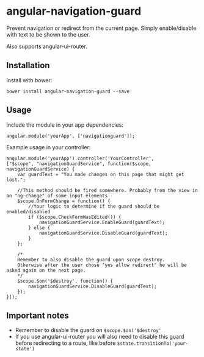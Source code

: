 # angular-navigation-guard
Prevent navigation or redirect from the current page. Simply enable/disable with text to be shown to the user.

Also supports angular-ui-router.

## Installation
Install with bower:

`bower install angular-navigation-guard --save`


## Usage
Include the module in your app dependencies:

`angular.module('yourApp', ['navigationguard']);`


Example usage in your controller:
```
angular.module('yourApp').controller('YourController',
["$scope", "navigationGuardService", function($scope, navigationGuardService) {
    var guardText = "You made changes on this page that might get lost.";
    
    //This method should be fired somewhere. Probably from the view in an "ng-change" of some input elements
    $scope.OnFormChange = function() {
        //Your logic to determine if the guard should be enabled/disabled
        if ($scope.CheckFormWasEdited()) {
            navigationGuardService.EnableGuard(guardText);
        } else {
            navigationGuardService.DisableGuard(guardText);
        }
    };
    
    /*
    Remember to also disable the guard upon scope destroy.
    Otherwise after the user chose "yes allow redirect" he will be asked again on the next page.
    */
    $scope.$on('$destroy', function() {
		navigationGuardService.DisableGuard(guardText);
	});
}]);
```

## Important notes
- Remember to disable the guard on `$scope.$on('$destroy'`
- If you use angular-ui-router you will also need to disable this guard before redirecting to a route, like before `$state.transitionTo('your-state')`
